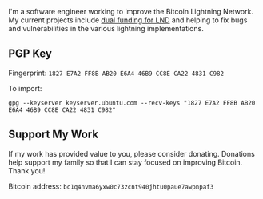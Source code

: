 I'm a software engineer working to improve the Bitcoin Lightning Network.  My
current projects include [dual funding for
LND](https://github.com/lightningnetwork/lnd/issues/6569) and helping to fix
bugs and vulnerabilities in the various lightning implementations.

## PGP Key

Fingerprint: `1827 E7A2 FF8B AB20 E6A4 46B9 CC8E CA22 4831 C982`

To import:

```shell
gpg --keyserver keyserver.ubuntu.com --recv-keys "1827 E7A2 FF8B AB20 E6A4 46B9 CC8E CA22 4831 C982"
```

## Support My Work

If my work has provided value to you, please consider donating.  Donations help
support my family so that I can stay focused on improving Bitcoin.  Thank you!

Bitcoin address: `bc1q4nvma6yxw0c73zcnt940jhtu0paue7awpnpaf3`
